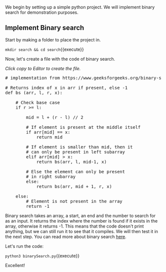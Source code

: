 We begin by setting up a simple python project. 
We will implement binary search for demonstration purposes.

## Implement Binary search
Start by making a folder to place the project in.

`mkdir search && cd search`{{execute}}

Now, let's create a file with the code of binary search.

*Click copy to Editor to create the file.*
<pre class="file" data-filename="search/binarySearch.py" data-target="replace">
# implementation from https://www.geeksforgeeks.org/binary-search/

# Returns index of x in arr if present, else -1
def bs (arr, l, r, x):

	# Check base case
	if r >= l:

		mid = l + (r - l) // 2

		# If element is present at the middle itself
		if arr[mid] == x:
			return mid
		
		# If element is smaller than mid, then it
		# can only be present in left subarray
		elif arr[mid] > x:
			return bs(arr, l, mid-1, x)

		# Else the element can only be present
		# in right subarray
		else:
			return bs(arr, mid + 1, r, x)

	else:
		# Element is not present in the array
		return -1
</pre>

Binary search takes an array, a start, an end and the number to search for as an input. 
It returns the index where the number is found if it exists in the array, otherwise it returns -1.
This means that the code doesn't print anything, but we can still run it to see that it compiles. We will then test 
it in the next step. You can read more about binary search [here](https://www.geeksforgeeks.org/binary-search/).

Let's run the code:

`python3 binarySearch.py`{{execute}}

Excellent! 



